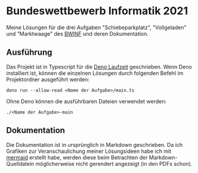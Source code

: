 # Bundeswettbewerb Informatik 2021

Meine Lösungen für die drei Aufgaben "Schiebeparkplatz", "Vollgeladen" und "Marktwaage" des [BWINF](https://bwinf.de/) und deren Dokumentation.

## Ausführung

Das Projekt ist in Typescript für die [Deno Laufzeit](https://deno.land/) geschrieben. Wenn Deno installiert ist, können die einzelnen Lösungen durch folgenden Befehl im Projektordner ausgeführt werden:

```
deno run --allow-read <Name der Aufgabe>/main.ts
```

Ohne Deno können die ausführbaren Dateien verwendet werden:

```
./<Name der Aufgabe>-main
```

## Dokumentation

Die Dokumentation ist in ursprünglich in Markdown geschrieben. Da ich Grafiken zur Veranschaulichung meiner Lösungsideen habe ich mit [mermaid](https://mermaid-js.github.io/mermaid/#/) erstellt habe, werden diese beim Betrachten der Markdown-Quelldatein möglicherweise nicht gerendert angezeigt (in den PDFs schon).
